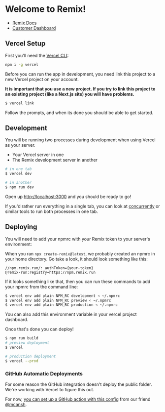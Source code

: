 # Welcome to Remix!

- [Remix Docs](https://docs.remix.run)
- [Customer Dashboard](https://remix.run/dashboard)

## Vercel Setup

First you'll need the [Vercel CLI](https://vercel.com/docs/cli):

```sh
npm i -g vercel
```

Before you can run the app in development, you need link this project to a new Vercel project on your account.

**It is important that you use a new project. If you try to link this project to an existing project (like a Next.js site) you will have problems.**

```sh
$ vercel link
```

Follow the prompts, and when its done you should be able to get started.

## Development

You will be running two processes during development when using Vercel as your server.

- Your Vercel server in one
- The Remix development server in another

```sh
# in one tab
$ vercel dev

# in another
$ npm run dev
```

Open up [http://localhost:3000](http://localhost:3000) and you should be ready to go!

If you'd rather run everything in a single tab, you can look at [concurrently](https://npm.im/concurrently) or similar tools to run both processes in one tab.

## Deploying

You will need to add your npmrc with your Remix token to your server's environment:

When you ran `npx create-remix@latest`, we probably created an npmrc in your home directory. Go take a look, it should look something like this:

```
//npm.remix.run/:_authToken={your-token}
@remix-run:registry=https://npm.remix.run
```

If it looks something like that, then you can run these commands to add your npmrc from the command line:

```bash
$ vercel env add plain NPM_RC development < ~/.npmrc
$ vercel env add plain NPM_RC preview < ~/.npmrc
$ vercel env add plain NPM_RC production < ~/.npmrc
```

You can also add this environment variable in your vercel project dashboard.

Once that's done you can deploy!

```sh
$ npm run build
# preview deployment
$ vercel

# production deployment
$ vercel --prod
```

### GitHub Automatic Deployments

For some reason the GitHub integration doesn't deploy the public folder. We're working with Vercel to figure this out.

For now, [you can set up a GitHub action with this config](https://gist.github.com/mcansh/91f8effda798b41bb373351fad217070) from our friend [@mcansh](https://github.com/mcansh).
